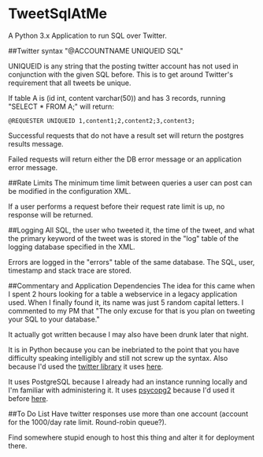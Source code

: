 TweetSqlAtMe
============

A Python 3.x Application to run SQL over Twitter.

##Twitter syntax
"@ACCOUNTNAME UNIQUEID SQL"

UNIQUEID is any string that the posting twitter account has not used in conjunction with the given SQL before.  This is to get around Twitter's requirement that all tweets be unique.

If table A is (id int, content varchar(50)) and has 3 records, running "SELECT * FROM A;" will return:

    @REQUESTER UNIQUEID 1,content1;2,content2;3,content3;

Successful requests that do not have a result set will return the postgres results message.

Failed requests will return either the DB error message or an application error message.

##Rate Limits
The minimum time limit between queries a user can post can be modified in the configuration XML.

If a user performs a request before their request rate limit is up, no response will be returned.

##Logging
All SQL, the user who tweeted it, the time of the tweet, and what the primary keyword of the tweet was is stored in the "log" table of the logging database specified in the XML.

Errors are logged in the "errors" table of the same database.  The SQL, user, timestamp and stack trace are stored.

##Commentary and Application Dependencies
The idea for this came when I spent 2 hours looking for a table a webservice in a legacy application used.  When I finally found it, its name was just 5 random capital letters. I commented to my PM that "The only excuse for that is you plan on tweeting your SQL to your database."

It actually got written because I may also have been drunk later that night.

It is in Python because you can be inebriated to the point that you have difficulty speaking intelligibly and still not screw up the syntax.  Also because I'd used the [twitter library](https://pypi.python.org/pypi/twitter) it uses [here](https://github.com/ByzantineFailure/PAX_Pinger).

It uses PostgreSQL because I already had an instance running locally and I'm familiar with administering it.  It uses [psycopg2](https://pypi.python.org/pypi/psycopg2) because I'd used it before [here](https://github.com/ByzantineFailure/PretendYourXyzzyDbTools).

##To Do List
Have twitter responses use more than one account (account for the 1000/day rate limit. Round-robin queue?).

Find somewhere stupid enough to host this thing and alter it for deployment there.

